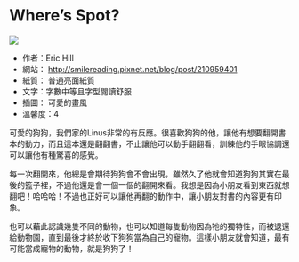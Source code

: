 # Where’s Spot?

![](https://images-na.ssl-images-amazon.com/images/I/51otbmy5AGL._SY479_BO1,204,203,200_.jpg)

+ 作者：Eric Hill
+ 網站： http://smilereading.pixnet.net/blog/post/210959401
+ 紙質： 普通亮面紙質
+ 文字：字數中等且字型閱讀舒服
+ 插圖： 可愛的畫風
+ 溫馨度：4

可愛的狗狗，我們家的Linus非常的有反應。很喜歡狗狗的他，讓他有想要翻開書本的動力，而且這本還是翻翻書，不止讓他可以動手翻翻看，訓練他的手眼協調還可以讓他有種驚喜的感覺。

每一次翻開來，他總是會期待狗狗會不會出現，雖然久了他就會知道狗狗其實在最後的籃子裡，不過他還是會一個一個的翻開來看。我想是因為小朋友看到東西就想翻吧！哈哈哈！不過也正好可以讓他再翻的動作中，讓小朋友對書的內容更有印象。

也可以藉此認識幾隻不同的動物，也可以知道每隻動物因為牠的獨特性，而被退還給動物園，直到最後才終於收下狗狗當為自己的寵物。這樣小朋友就會知道，最有可能當成寵物的動物，就是狗狗了！

